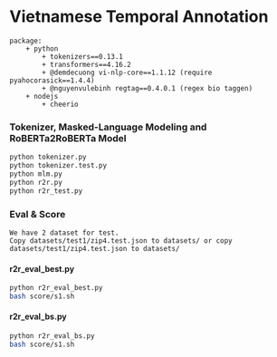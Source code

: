 # Vietnamese Temporal Annotation 
	package:
		+ python
			+ tokenizers==0.13.1
			+ transformers==4.16.2
			+ @demdecuong vi-nlp-core==1.1.12 (require pyahocorasick==1.4.4)
			+ @nguyenvulebinh regtag==0.4.0.1 (regex bio taggen)
		+ nodejs
			+ cheerio
### Tokenizer, Masked-Language Modeling and RoBERTa2RoBERTa Model
```bash
python tokenizer.py
python tokenizer.test.py
python mlm.py
python r2r.py
python r2r_test.py
```

### Eval & Score
	We have 2 dataset for test.
	Copy datasets/test1/zip4.test.json to datasets/ or copy datasets/test1/zip4.test.json to datasets/
#### r2r_eval_best.py
```bash
python r2r_eval_best.py
bash score/s1.sh
```

#### r2r_eval_bs.py
```bash
python r2r_eval_bs.py
bash score/s1.sh
```